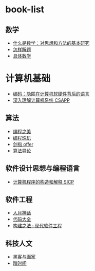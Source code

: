 # book-list

## 数学
- [什么是数学：对思想和方法的基本研究](https://book.douban.com/subject/10455982/)
- [怎样解题](https://book.douban.com/subject/2124114/)
- [具体数学](https://book.douban.com/subject/1231910/)

# 计算机基础
- [编码：隐匿在计算机软硬件背后的语言](https://book.douban.com/subject/4822685/)
- [深入理解计算机系统 CSAPP](https://book.douban.com/subject/26912767/)

## 算法
- [编程之美](https://book.douban.com/subject/3004255/)
- [编程珠玑]()
- [剑指 offer]()
- [算法导论](https://book.douban.com/subject/20432061/)

## 软件设计思想与编程语言
- [计算机程序的构造和解释 SICP]()

## 软件工程
- [人月神话]()
- [代码大全]()
- [构建之法 : 现代软件工程]()

## 科技人文
- [黑客与画家]()
- [暗时间]()
